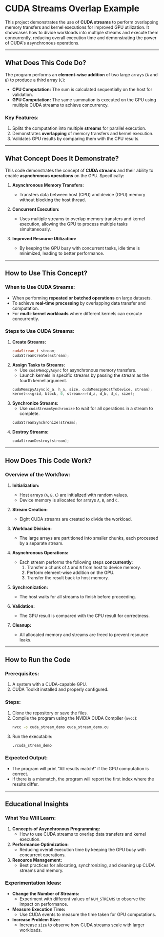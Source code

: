 # **CUDA Streams Overlap Example**

This project demonstrates the use of **CUDA streams** to perform overlapping memory transfers and kernel executions for improved GPU utilization. It showcases how to divide workloads into multiple streams and execute them concurrently, reducing overall execution time and demonstrating the power of CUDA's asynchronous operations.

---

## **What Does This Code Do?**

The program performs an **element-wise addition** of two large arrays (`A` and `B`) to produce a third array (`C`):
- **CPU Computation:** The sum is calculated sequentially on the host for validation.
- **GPU Computation:** The same summation is executed on the GPU using multiple CUDA streams to achieve concurrency.

### **Key Features:**
1. Splits the computation into multiple **streams** for parallel execution.
2. Demonstrates **overlapping** of memory transfers and kernel execution.
3. Validates GPU results by comparing them with the CPU results.

---

## **What Concept Does It Demonstrate?**

This code demonstrates the concept of **CUDA streams** and their ability to enable **asynchronous operations** on the GPU. Specifically:

1. **Asynchronous Memory Transfers:**
   - Transfers data between host (CPU) and device (GPU) memory without blocking the host thread.

2. **Concurrent Execution:**
   - Uses multiple streams to overlap memory transfers and kernel execution, allowing the GPU to process multiple tasks simultaneously.

3. **Improved Resource Utilization:**
   - By keeping the GPU busy with concurrent tasks, idle time is minimized, leading to better performance.

---

## **How to Use This Concept?**

### **When to Use CUDA Streams:**
- When performing **repeated or batched operations** on large datasets.
- To achieve **real-time processing** by overlapping data transfer and computation.
- For **multi-kernel workloads** where different kernels can execute concurrently.

### **Steps to Use CUDA Streams:**
1. **Create Streams:**
   ```cpp
   cudaStream_t stream;
   cudaStreamCreate(&stream);
   ```
2. **Assign Tasks to Streams:**
   - Use `cudaMemcpyAsync` for asynchronous memory transfers.
   - Launch kernels in specific streams by passing the stream as the fourth kernel argument.
   ```cpp
   cudaMemcpyAsync(d_a, h_a, size, cudaMemcpyHostToDevice, stream);
   kernel<<<grid, block, 0, stream>>>(d_a, d_b, d_c, size);
   ```
3. **Synchronize Streams:**
   - Use `cudaStreamSynchronize` to wait for all operations in a stream to complete.
   ```cpp
   cudaStreamSynchronize(stream);
   ```
4. **Destroy Streams:**
   ```cpp
   cudaStreamDestroy(stream);
   ```

---

## **How Does This Code Work?**

### **Overview of the Workflow:**
1. **Initialization:**
   - Host arrays (`A`, `B`, `C`) are initialized with random values.
   - Device memory is allocated for arrays `A`, `B`, and `C`.

2. **Stream Creation:**
   - Eight CUDA streams are created to divide the workload.

3. **Workload Division:**
   - The large arrays are partitioned into smaller chunks, each processed by a separate stream.

4. **Asynchronous Operations:**
   - Each stream performs the following steps **concurrently**:
     1. Transfer a chunk of `A` and `B` from host to device memory.
     2. Perform element-wise addition on the GPU.
     3. Transfer the result back to host memory.

5. **Synchronization:**
   - The host waits for all streams to finish before proceeding.

6. **Validation:**
   - The GPU result is compared with the CPU result for correctness.

7. **Cleanup:**
   - All allocated memory and streams are freed to prevent resource leaks.

---

## **How to Run the Code**

### **Prerequisites:**
1. A system with a CUDA-capable GPU.
2. CUDA Toolkit installed and properly configured.

### **Steps:**
1. Clone the repository or save the files.
2. Compile the program using the NVIDIA CUDA Compiler (`nvcc`):
   ```bash
   nvcc -o cuda_stream_demo cuda_stream_demo.cu
   ```
3. Run the executable:
   ```bash
   ./cuda_stream_demo
   ```

### **Expected Output:**
- The program will print "All results match!" if the GPU computation is correct.
- If there is a mismatch, the program will report the first index where the results differ.

---

## **Educational Insights**

### **What You Will Learn:**
1. **Concepts of Asynchronous Programming:**
   - How to use CUDA streams to overlap data transfers and kernel execution.
2. **Performance Optimization:**
   - Reducing overall execution time by keeping the GPU busy with concurrent operations.
3. **Resource Management:**
   - Best practices for allocating, synchronizing, and cleaning up CUDA streams and memory.

### **Experimentation Ideas:**
- **Change the Number of Streams:**
  - Experiment with different values of `NUM_STREAMS` to observe the impact on performance.
- **Measure Execution Time:**
  - Use CUDA events to measure the time taken for GPU computations.
- **Increase Problem Size:**
  - Increase `size` to observe how CUDA streams scale with larger workloads.